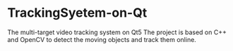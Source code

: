 # TrackingSyetem-on-Qt
The multi-target video tracking system on Qt5
The project is based on C++ and OpenCV to detect the moving objects and track them online.
